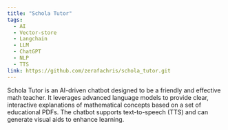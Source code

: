 ```yaml
---
title: "Schola Tutor"
tags:
  - AI
  - Vector-store
  - Langchain
  - LLM
  - ChatGPT
  - NLP
  - TTS
link: https://github.com/zerafachris/schola_tutor.git
---
```


Schola Tutor is an AI-driven chatbot designed to be a friendly and effective math teacher. It leverages advanced language models to provide clear, interactive explanations of mathematical concepts based on a set of educational PDFs. The chatbot supports text-to-speech (TTS) and can generate visual aids to enhance learning.